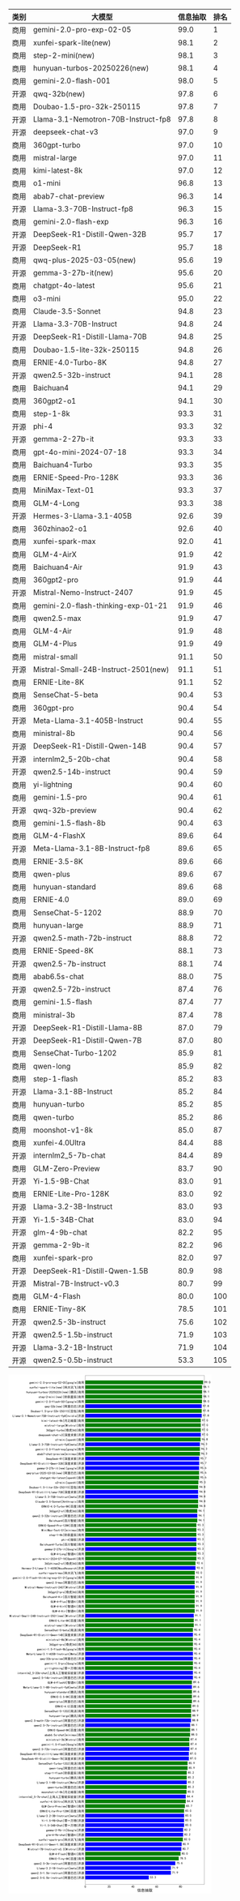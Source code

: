 
| 类别 | 大模型                         | 信息抽取 | 排名 |
|-----|------------------------------|---------|----|
|商用|gemini-2.0-pro-exp-02-05|99.0|1|
|商用|xunfei-spark-lite(new)|98.1|2|
|商用|step-2-mini(new)|98.1|3|
|商用|hunyuan-turbos-20250226(new)|98.1|4|
|商用|gemini-2.0-flash-001|98.0|5|
|开源|qwq-32b(new)|97.8|6|
|商用|Doubao-1.5-pro-32k-250115|97.8|7|
|开源|Llama-3.1-Nemotron-70B-Instruct-fp8|97.8|8|
|开源|deepseek-chat-v3|97.0|9|
|商用|360gpt-turbo|97.0|10|
|商用|mistral-large|97.0|11|
|商用|kimi-latest-8k|97.0|12|
|商用|o1-mini|96.8|13|
|商用|abab7-chat-preview|96.3|14|
|开源|Llama-3.3-70B-Instruct-fp8|96.3|15|
|商用|gemini-2.0-flash-exp|96.3|16|
|开源|DeepSeek-R1-Distill-Qwen-32B|95.7|17|
|开源|DeepSeek-R1|95.7|18|
|商用|qwq-plus-2025-03-05(new)|95.6|19|
|开源|gemma-3-27b-it(new)|95.6|20|
|商用|chatgpt-4o-latest|95.6|21|
|商用|o3-mini|95.0|22|
|商用|Claude-3.5-Sonnet|94.8|23|
|开源|Llama-3.3-70B-Instruct|94.8|24|
|开源|DeepSeek-R1-Distill-Llama-70B|94.8|25|
|商用|Doubao-1.5-lite-32k-250115|94.8|26|
|商用|ERNIE-4.0-Turbo-8K|94.8|27|
|开源|qwen2.5-32b-instruct|94.1|28|
|商用|Baichuan4|94.1|29|
|商用|360gpt2-o1|94.1|30|
|商用|step-1-8k|93.3|31|
|开源|phi-4|93.3|32|
|开源|gemma-2-27b-it|93.3|33|
|商用|gpt-4o-mini-2024-07-18|93.3|34|
|商用|Baichuan4-Turbo|93.3|35|
|商用|ERNIE-Speed-Pro-128K|93.3|36|
|商用|MiniMax-Text-01|93.3|37|
|商用|GLM-4-Long|93.3|38|
|开源|Hermes-3-Llama-3.1-405B|92.6|39|
|商用|360zhinao2-o1|92.6|40|
|商用|xunfei-spark-max|92.0|41|
|商用|GLM-4-AirX|91.9|42|
|商用|Baichuan4-Air|91.9|43|
|商用|360gpt2-pro|91.9|44|
|开源|Mistral-Nemo-Instruct-2407|91.9|45|
|商用|gemini-2.0-flash-thinking-exp-01-21|91.9|46|
|商用|qwen2.5-max|91.9|47|
|商用|GLM-4-Air|91.9|48|
|商用|GLM-4-Plus|91.9|49|
|商用|mistral-small|91.1|50|
|开源|Mistral-Small-24B-Instruct-2501(new)|91.1|51|
|商用|ERNIE-Lite-8K|91.1|52|
|商用|SenseChat-5-beta|90.4|53|
|商用|360gpt-pro|90.4|54|
|开源|Meta-Llama-3.1-405B-Instruct|90.4|55|
|商用|ministral-8b|90.4|56|
|开源|DeepSeek-R1-Distill-Qwen-14B|90.4|57|
|开源|internlm2_5-20b-chat|90.4|58|
|开源|qwen2.5-14b-instruct|90.4|59|
|商用|yi-lightning|90.4|60|
|商用|gemini-1.5-pro|90.4|61|
|开源|qwq-32b-preview|90.4|62|
|商用|gemini-1.5-flash-8b|90.4|63|
|商用|GLM-4-FlashX|89.6|64|
|开源|Meta-Llama-3.1-8B-Instruct-fp8|89.6|65|
|商用|ERNIE-3.5-8K|89.6|66|
|商用|qwen-plus|89.6|67|
|商用|hunyuan-standard|89.6|68|
|商用|ERNIE-4.0|89.0|69|
|商用|SenseChat-5-1202|88.9|70|
|商用|hunyuan-large|88.9|71|
|开源|qwen2.5-math-72b-instruct|88.8|72|
|商用|ERNIE-Speed-8K|88.1|73|
|开源|qwen2.5-7b-instruct|88.1|74|
|商用|abab6.5s-chat|88.0|75|
|开源|qwen2.5-72b-instruct|87.4|76|
|商用|gemini-1.5-flash|87.4|77|
|商用|ministral-3b|87.4|78|
|开源|DeepSeek-R1-Distill-Llama-8B|87.0|79|
|开源|DeepSeek-R1-Distill-Qwen-7B|87.0|80|
|商用|SenseChat-Turbo-1202|85.9|81|
|商用|qwen-long|85.9|82|
|商用|step-1-flash|85.2|83|
|开源|Llama-3.1-8B-Instruct|85.2|84|
|商用|hunyuan-turbo|85.2|85|
|商用|qwen-turbo|85.2|86|
|商用|moonshot-v1-8k|85.0|87|
|商用|xunfei-4.0Ultra|84.4|88|
|开源|internlm2_5-7b-chat|84.4|89|
|商用|GLM-Zero-Preview|83.7|90|
|开源|Yi-1.5-9B-Chat|83.0|91|
|商用|ERNIE-Lite-Pro-128K|83.0|92|
|开源|Llama-3.2-3B-Instruct|83.0|93|
|开源|Yi-1.5-34B-Chat|83.0|94|
|开源|glm-4-9b-chat|82.2|95|
|开源|gemma-2-9b-it|82.2|96|
|商用|xunfei-spark-pro|82.0|97|
|开源|DeepSeek-R1-Distill-Qwen-1.5B|80.9|98|
|开源|Mistral-7B-Instruct-v0.3|80.7|99|
|商用|GLM-4-Flash|80.0|100|
|商用|ERNIE-Tiny-8K|78.5|101|
|开源|qwen2.5-3b-instruct|75.6|102|
|开源|qwen2.5-1.5b-instruct|71.9|103|
|开源|Llama-3.2-1B-Instruct|71.9|104|
|开源|qwen2.5-0.5b-instruct|53.3|105|


![lin](../pic/信息抽取.png)
